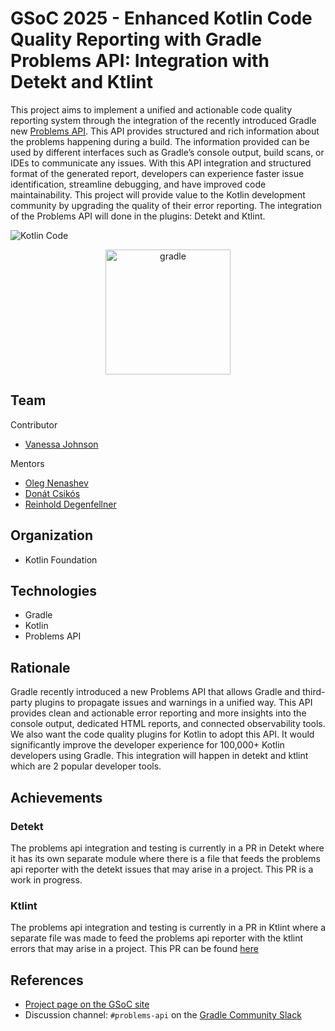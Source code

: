 # GSoC 2025 - Enhanced Kotlin Code Quality Reporting with Gradle Problems API: Integration with Detekt and Ktlint

This project aims to implement a unified and actionable code quality reporting system through the integration of the recently introduced Gradle new [Problems API](https://docs.gradle.org/current/userguide/reporting_problems.html). This API provides structured and rich information about the problems happening during a build. The information provided can be used by different interfaces such as Gradle’s console output, build scans, or IDEs to communicate any issues. With this API integration and structured format of the generated report, developers can experience faster issue identification, streamline debugging, and have improved code maintainability. This project will provide value to the Kotlin development community by upgrading the quality of their error reporting. The integration of the Problems API will done in the plugins: Detekt and Ktlint.

![Kotlin Code](https://github.com/user-attachments/assets/84218a9c-2279-448a-a47a-245978487684)


<p align="center">
<img width="200" alt="gradle" src="https://github.com/user-attachments/assets/960fa6c4-f934-46c1-9569-341394b80ac1" />
</p>


## Team
Contributor
- [Vanessa Johnson](https://github.com/vanessamj99)

Mentors
- [Oleg Nenashev](https://github.com/oleg-nenashev)
- [Donát Csikós](https://github.com/donat)
- [Reinhold Degenfellner](https://github.com/reinsch82)

## Organization
- Kotlin Foundation

## Technologies
- Gradle
- Kotlin
- Problems API

## Rationale
Gradle recently introduced a new Problems API that allows Gradle and third-party plugins to propagate issues and warnings in a unified way. This API provides clean and actionable error reporting and more insights into the console output, dedicated HTML reports, and connected observability tools. We also want the code quality plugins for Kotlin to adopt this API. It would significantly improve the developer experience for 100,000+ Kotlin developers using Gradle. This integration will happen in detekt and ktlint which are 2 popular developer tools.

## Achievements
### Detekt
The problems api integration and testing is currently in a PR in Detekt where it has its own separate module where there is a file that feeds the problems api reporter with the detekt issues that may arise in a project. This PR is a work in progress.

### Ktlint
The problems api integration and testing is currently in a PR in Ktlint where a separate file was made to feed the problems api reporter with the ktlint errors that may arise in a project. This PR can be found [here](https://github.com/JLLeitschuh/ktlint-gradle/pull/927)

## References

- [Project page on the GSoC site](https://summerofcode.withgoogle.com/programs/2025/projects/4UqgKDMe)
- Discussion channel: `#problems-api` on the [Gradle Community Slack](https://slack.gradle.org/)
